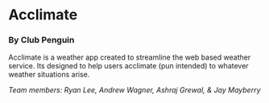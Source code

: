 # Acclimate 
### By Club Penguin

Acclimate is a weather app created to streamline the web based weather service. Its designed to help users acclimate (pun intended) to whatever weather situations arise. 
    
*Team members: Ryan Lee, Andrew Wagner, Ashraj Grewal, & Jay Mayberry*